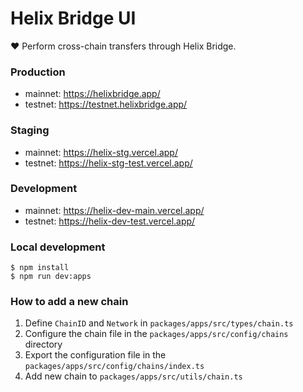 # Helix Bridge UI

❤️ Perform cross-chain transfers through Helix Bridge.

### Production

- mainnet: https://helixbridge.app/
- testnet: https://testnet.helixbridge.app/

### Staging

- mainnet: https://helix-stg.vercel.app/
- testnet: https://helix-stg-test.vercel.app/

### Development

- mainnet: https://helix-dev-main.vercel.app/
- testnet: https://helix-dev-test.vercel.app/

### Local development

```shell
$ npm install
$ npm run dev:apps
```

### How to add a new chain

1. Define `ChainID` and `Network` in `packages/apps/src/types/chain.ts`
2. Configure the chain file in the `packages/apps/src/config/chains` directory
3. Export the configuration file in the `packages/apps/src/config/chains/index.ts`
4. Add new chain to `packages/apps/src/utils/chain.ts`
